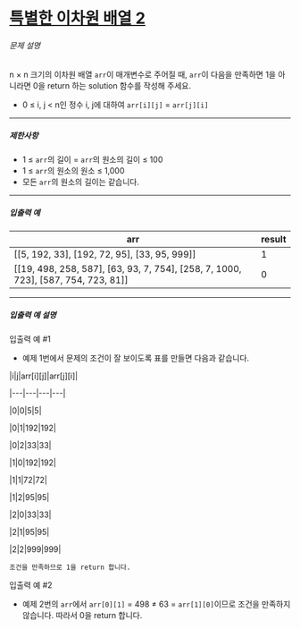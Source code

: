 # [특별한 이차원 배열 2](https://school.programmers.co.kr/learn/courses/30/lessons/181831)


###### 문제 설명


n × n 크기의 이차원 배열 `arr`이 매개변수로 주어질 때, `arr`이 다음을 만족하면 1을 아니라면 0을 return 하는 solution 함수를 작성해 주세요.


* 0 ≤ i, j \< n인 정수 i, j에 대하여 `arr[i][j]` \= `arr[j][i]`




---


##### 제한사항


* 1 ≤ `arr`의 길이 \= `arr`의 원소의 길이 ≤ 100
* 1 ≤ `arr`의 원소의 원소 ≤ 1,000
* 모든 `arr`의 원소의 길이는 같습니다.




---


##### 입출력 예




| arr | result |
| --- | --- |
| \[\[5, 192, 33], \[192, 72, 95], \[33, 95, 999]] | 1 |
| \[\[19, 498, 258, 587], \[63, 93, 7, 754], \[258, 7, 1000, 723], \[587, 754, 723, 81]] | 0 |




---


##### 입출력 예 설명


입출력 예 \#1


* 예제 1번에서 문제의 조건이 잘 보이도록 표를 만들면 다음과 같습니다.


\|i\|j\|arr\[i]\[j]\|arr\[j]\[i]\|


\|\-\-\-\|\-\-\-\|\-\-\-\|\-\-\-\|


\|0\|0\|5\|5\|


\|0\|1\|192\|192\|


\|0\|2\|33\|33\|


\|1\|0\|192\|192\|


\|1\|1\|72\|72\|


\|1\|2\|95\|95\|


\|2\|0\|33\|33\|


\|2\|1\|95\|95\|


\|2\|2\|999\|999\|



```
조건을 만족하므로 1을 return 합니다.

```

입출력 예 \#2


* 예제 2번의 `arr`에서 `arr[0][1]` \= 498 ≠ 63 \= `arr[1][0]`이므로 조건을 만족하지 않습니다. 따라서 0을 return 합니다.



